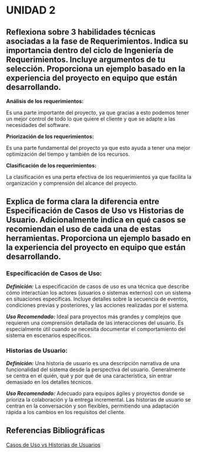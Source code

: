 # UNIDAD 2

## Reflexiona sobre 3 habilidades técnicas asociadas a la fase de Requerimientos. Indica su importancia dentro del ciclo de Ingeniería de Requerimientos. Incluye argumentos de tu selección. Proporciona un ejemplo basado en la experiencia del proyecto en equipo que están desarrollando.

**Análisis de los requerimientos:**

Es una parte importante del proyecto, ya que gracias a esto podemos tener un mejor control de todo lo que quiere el cliente y que se adapte a las necesidades del software.

**Priorización de los requerimientos:**

Es una parte fundamental del proyecto ya que esto ayuda a tener una mejor optimización del tiempo y también de los recursos.

**Clasificación de los requerimientos:**

La clasificación es una perta efectiva de los requerimientos ya que facilita la organización y comprensión del alcance del proyecto.

## Explica de forma clara la diferencia entre Especificación de Casos de Uso vs Historias de Usuario. Adicionalmente indica en qué casos se recomiendan el uso de cada una de estas herramientas. Proporciona un ejemplo basado en la experiencia del proyecto en equipo que están desarrollando.


### Especificación de Casos de Uso:

***Definición:*** La especificación de casos de uso es una técnica que describe cómo interactúan los actores (usuarios o sistemas externos) con un sistema en situaciones específicas. Incluye detalles sobre la secuencia de eventos, condiciones previas y posteriores, y las acciones realizadas por el sistema.


***Uso Recomendado:*** Ideal para proyectos más grandes y complejos que requieren una comprensión detallada de las interacciones del usuario. Es especialmente útil cuando se necesita documentar el comportamiento del sistema en escenarios específicos.

### Historias de Usuario:

***Definición:*** Una historia de usuario es una descripción narrativa de una funcionalidad del sistema desde la perspectiva del usuario. Generalmente se centra en el quién, qué y por qué de una característica, sin entrar demasiado en los detalles técnicos.

***Uso Recomendado:*** Adecuado para equipos ágiles y proyectos donde se prioriza la colaboración y la entrega incremental. Las historias de usuario se centran en la conversación y son flexibles, permitiendo una adaptación rápida a los cambios en los requisitos del cliente.

## Referencias Bibliográficas

[Casos de Uso vs Historias de Usuarios](https://gegolabs.org/2020/05/15/historias-de-usuario-vs-casos-de-uso/)


